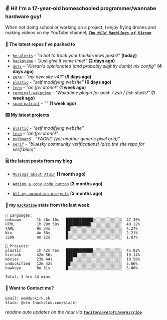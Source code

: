 ### ✌️ Hi! I'm a 17-year-old homeschooled programmer/wannabe hardware guy!

When not doing school or working on a project, I enjoy flying drones and making videos on my YouTube channel, [**_`The Wild Ramblings of Kieran`_**](https://youtube.com/@kieran.rambles).

#### 👷 The latest repos I've pushed to

- [`hn-alerts`](https://github.com/taciturnaxolotl/hn-alerts) - _"a bot to track your hackernews posts!"_ **(today)**
- [`hackatime`](https://github.com/hackclub/hackatime) - _"Just give it some time!"_ **(2 days ago)**
- [`dots`](https://github.com/taciturnaxolotl/dots) - _"Kieran's opinionated (and probably slightly dumb) nix config"_ **(4 days ago)**
- [`zera`](https://github.com/taciturnaxolotl/zera) - _"my new site v4?"_ **(5 days ago)**
- [`plastic`](https://github.com/taciturnaxolotl/plastic) - _"self modifying website"_ **(6 days ago)**
- [`tern`](https://github.com/taciturnaxolotl/tern) - _"an fpv drone!"_ **(1 week ago)**
- [`terminal-wakatime`](https://github.com/hackclub/terminal-wakatime) - _"Wakatime plugin for bash / zsh / fish shells!"_ **(1 week ago)**
- [`spam-patriot`](https://github.com/taciturnaxolotl/spam-patriot) - _""_ **(1 week ago)**

#### ⌨️ My latest projects

- [`plastic`](https://github.com/taciturnaxolotl/plastic) - _"self modifying website"_
- [`tern`](https://github.com/taciturnaxolotl/tern) - _"an fpv drone!"_
- [`pxlboard`](https://github.com/taciturnaxolotl/pxlboard) - _"YAGNG (yet another generic pixel grid)"_
- [`serif`](https://github.com/taciturnaxolotl/serif) - _"bluesky community verifications! (also the site repo for serif.blue)"_

#### 🗒️ the latest posts from my [blog](https://dunkirk.sh)

- [`Musings about Atuin`](https://dunkirk.sh/blog/atuin/) **(1 month ago)**

- [`Adding a copy code button`](https://dunkirk.sh/blog/adding-a-copy-button/) **(3 months ago)**

- [`All my animation projects`](https://dunkirk.sh/blog/my-animations/) **(3 months ago)**



#### 📡 my [_`hackatime`_](https://waka.hackclub.com) stats from the last week

```text
💾 Languages:
unknown       1h 46m 10s   ████████████░░░░░░░░░░░░░  47.35%
HTML          1h 29m 58s   ███████████░░░░░░░░░░░░░░  40.12%
YAML          9m 34s       ██░░░░░░░░░░░░░░░░░░░░░░░  4.27%
Nix           4m 58s       █░░░░░░░░░░░░░░░░░░░░░░░░  2.21%
JSON          4m 12s       █░░░░░░░░░░░░░░░░░░░░░░░░  1.87%

💼 Projects:
plastic       1h 42m 46s   ████████████░░░░░░░░░░░░░  45.82%
kierank       42m 56s      █████░░░░░░░░░░░░░░░░░░░░  19.14%
movies        23m 44s      ███░░░░░░░░░░░░░░░░░░░░░░  10.58%
unduckified   12m 42s      ██░░░░░░░░░░░░░░░░░░░░░░░  5.66%
hawkeye       8m 31s       █░░░░░░░░░░░░░░░░░░░░░░░░  3.80%

Total: 3 hrs 44 mins
```

#### 📮 Want to Contact me?

```text
Email: me@dunkirk.sh
Slack: @krn (hackclub.com/slack)
```

_readme auto updates on the hour via [**`taciturnaxolotl/markscribe`**](https://github.com/taciturnaxolotl/markscribe)_

